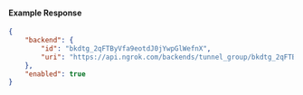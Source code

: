 <!-- Code generated for API Clients. DO NOT EDIT. -->

#### Example Response

```json
{
	"backend": {
		"id": "bkdtg_2qFTByVfa9eotdJ0jYwpGlWefnX",
		"uri": "https://api.ngrok.com/backends/tunnel_group/bkdtg_2qFTByVfa9eotdJ0jYwpGlWefnX"
	},
	"enabled": true
}
```
